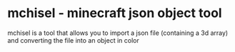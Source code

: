 mchisel - minecraft json object tool
===================================
mchisel is a tool that allows you to import a json file (containing a 3d array)
and converting the file into an object in color
